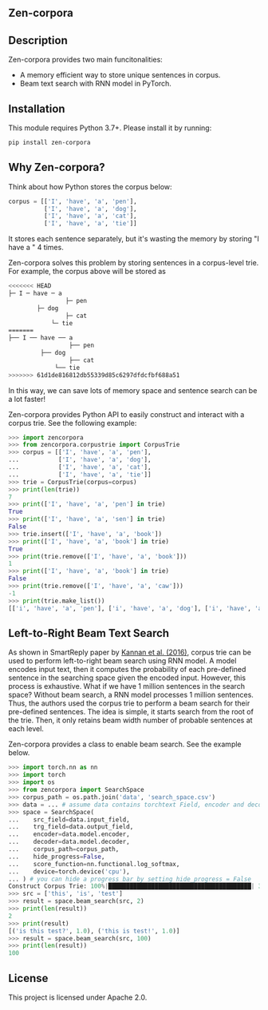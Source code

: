 Zen-corpora
-----------

Description
-----------
Zen-corpora provides two main funcitonalities:
- A memory efficient way to store unique sentences in corpus.
- Beam text search with RNN model in PyTorch.

Installation
------------
This module requires Python 3.7+. Please install it by running:
```bash
pip install zen-corpora
```

Why Zen-corpora?
----------------
Think about how Python stores the corpus below:
```python
corpus = [['I', 'have', 'a', 'pen'],
          ['I', 'have', 'a', 'dog'],
          ['I', 'have', 'a', 'cat'],
          ['I', 'have', 'a', 'tie']]
```
It stores each sentence separately, but it's wasting the memory by storing "I have a " 4 times.

Zen-corpora solves this problem by storing sentences in a corpus-level trie. For example, the corpus above will be stored as
```bash
<<<<<<< HEAD
├─ I ─ have ─ a
      	        ├─ pen
		├─ dog
                ├─ cat
	        └─ tie
=======
├── I ── have ── a 
      	         ├── pen
		 ├── dog
                 ├── cat 
	         └── tie
>>>>>>> 61d1de816812db55339d85c6297dfdcfbf688a51
```
In this way, we can save lots of memory space and sentence search can be a lot faster!

Zen-corpora provides Python API to easily construct and interact with a corpus trie. See the following example:
```python
>>> import zencorpora
>>> from zencorpora.corpustrie import CorpusTrie
>>> corpus = [['I', 'have', 'a', 'pen'],
...           ['I', 'have', 'a', 'dog'],
...           ['I', 'have', 'a', 'cat'],
...           ['I', 'have', 'a', 'tie']]
>>> trie = CorpusTrie(corpus=corpus)
>>> print(len(trie))
7
>>> print(['I', 'have', 'a', 'pen'] in trie)
True
>>> print(['I', 'have', 'a', 'sen'] in trie)
False
>>> trie.insert(['I', 'have', 'a', 'book'])
>>> print(['I', 'have', 'a', 'book'] in trie)
True
>>> print(trie.remove(['I', 'have', 'a', 'book']))
1
>>> print(['I', 'have', 'a', 'book'] in trie)
False
>>> print(trie.remove(['I', 'have', 'a', 'caw']))
-1
>>> print(trie.make_list())
[['i', 'have', 'a', 'pen'], ['i', 'have', 'a', 'dog'], ['i', 'have', 'a', 'cat'], ['i', 'have', 'a', 'tie']]
```

Left-to-Right Beam Text Search
------------------------------
As shown in SmartReply paper by [Kannan et al. (2016)](https://www.kdd.org/kdd2016/papers/files/Paper_1069.pdf), corpus trie can be used to perform left-to-right beam search using RNN model.
A model encodes input text, then it computes the probability of each pre-defined sentence in the searching space given the encoded input.
However, this process is exhaustive. What if we have 1 million sentences in the search space? Without beam search, a RNN model processes 1 million sentences.
Thus, the authors used the corpus trie to perform a beam search for their pre-defined sentences.
The idea is simple, it starts search from the root of the trie. Then, it only retains beam width number of probable sentences at each level.

Zen-corpora provides a class to enable beam search. See the example below.
```python
>>> import torch.nn as nn
>>> import torch
>>> import os
>>> from zencorpora import SearchSpace
>>> corpus_path = os.path.join('data', 'search_space.csv')
>>> data = ... # assume data contains torchtext Field, encoder and decoder
>>> space = SearchSpace(
...    src_field=data.input_field,
...    trg_field=data.output_field,
...    encoder=data.model.encoder,
...    decoder=data.model.decoder,
...    corpus_path=corpus_path,
...    hide_progress=False,
...    score_function=nn.functional.log_softmax,
...    device=torch.device('cpu'),
... ) # you can hide a progress bar by setting hide_progress = False
Construct Corpus Trie: 100%|████████████████████████████████████████| 34105/34105 [00:01<00:00, 21732.69 sentence/s]
>>> src = ['this', 'is', 'test']
>>> result = space.beam_search(src, 2)
>>> print(len(result))
2
>>> print(result)
[('is this test?', 1.0), ('this is test!', 1.0)]
>>> result = space.beam_search(src, 100)
>>> print(len(result))
100
```

License
-------
This project is licensed under Apache 2.0.
